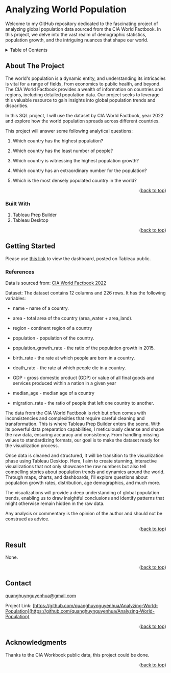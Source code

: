 # Analyzing World Population

Welcome to my GitHub repository dedicated to the fascinating project of analyzing global population data sourced from the CIA World Factbook. In this project, we delve into the vast realm of demographic statistics, population growth, and the intriguing nuances that shape our world.

<!-- TABLE OF CONTENTS -->
<details>
  <summary>Table of Contents</summary>
  <ol>
    <li>
      <a href="#about-the-project">About The Project</a>
      <ul>
        <li><a href="#built-with">Built With</a></li>
      </ul>
    </li>
    <li>
      <a href="#getting-started">Getting Started</a>
      <ul>
        <li><a href="#references">References</a></li>
      </ul>
    </li>
    <li><a href="#result">Result</a></li>
    <li><a href="#contact">Contact</a></li>
    <li><a href="#acknowledgments">Acknowledgments</a></li>
  </ol>
</details>


<!-- ABOUT THE PROJECT -->
## About The Project

The world's population is a dynamic entity, and understanding its intricacies is vital for a range of fields, from economics to public health, and beyond. The CIA World Factbook provides a wealth of information on countries and regions, including detailed population data. Our project seeks to leverage this valuable resource to gain insights into global population trends and disparities.

In this SQL project, I will use the dataset by CIA World Factbook, year 2022 and explore how the world population spreads across different countries.

This project will answer some following analytical questions:

1. Which country has the highest population?

2. Which country has the least number of people?

3. Which country is witnessing the highest population growth?

4. Which country has an extraordinary number for the population?

5. Which is the most densely populated country in the world?

<p align="right">(<a href="#readme-top">back to top</a>)</p>

### Built With

1. Tableau Prep Builder
2. Tableau Desktop

<p align="right">(<a href="#readme-top">back to top</a>)</p>

<!-- GETTING STARTED -->
## Getting Started
Please use [this link](https://public.tableau.com/views/world-population_16992891538170/WorldPopulation?:language=en-US&publish=yes&:display_count=n&:origin=viz_share_link) to view the dashboard, posted on Tableau public.

### References

Data is sourced from:
[CIA World Factbook 2022](https://www.cia.gov/the-world-factbook/about/archives/2022/references/guide-to-country-comparisons/)

Dataset: The dataset contains 12 columns and 226 rows. It has the following variables:

* name - name of a country.

* area - total area of the country (area_water + area_land).

* region - continent region of a country

* population - population of the country.

* population_growth_rate - the ratio of the population growth in 2015.

* birth_rate - the rate at which people are born in a country.

* death_rate - the rate at which people die in a country.

* GDP - gross domestic product (GDP) or value of all final goods and services produced within a nation in a given year

* median_age - median age of a country

* migration_rate - the ratio of people that left one country to another.

The data from the CIA World Factbook is rich but often comes with inconsistencies and complexities that require careful cleaning and transformation. This is where Tableau Prep Builder enters the scene. With its powerful data preparation capabilities, I meticulously cleanse and shape the raw data, ensuring accuracy and consistency. From handling missing values to standardizing formats, our goal is to make the dataset ready for the visualization process.

Once data is cleaned and structured, It will be transition to the visualization phase using Tableau Desktop. Here, I aim to create stunning, interactive visualizations that not only showcase the raw numbers but also tell compelling stories about population trends and dynamics around the world. Through maps, charts, and dashboards, I'll explore questions about population growth rates, distribution, age demographics, and much more.

The visualizations will provide a deep understanding of global population trends, enabling us to draw insightful conclusions and identify patterns that might otherwise remain hidden in the raw data.

Any analysis or commentary is the opinion of the author and should not be construed as advice.

<p align="right">(<a href="#readme-top">back to top</a>)</p>

<!-- RESULT -->
## Result

None.

<p align="right">(<a href="#readme-top">back to top</a>)</p>



<!-- CONTACT -->
## Contact

quanghuynguyenhua@gmail.com

Project Link: [https://github.com/quanghuynguyenhua/Analyzing-World-Population](https://github.com/quanghuynguyenhua/Analyzing-World-Population)

<p align="right">(<a href="#readme-top">back to top</a>)</p>



<!-- ACKNOWLEDGMENTS -->
## Acknowledgments
Thanks to the CIA Workbook public data, this project could be done.
<p align="right">(<a href="#readme-top">back to top</a>)</p>
